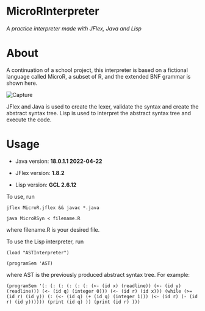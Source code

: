 # MicroRInterpreter 
###### A practice interpreter made with JFlex, Java and Lisp 
# About
A continuation of a school project, this interpreter is based on a fictional language called MicroR, a subset of R, and the extended BNF grammar is shown here.

![Capture](https://user-images.githubusercontent.com/78707594/172248679-8ee9b172-7b74-43a5-a0b3-9ebd98dd028a.PNG)

JFlex and Java is used to create the lexer, validate the syntax and create the abstract syntax tree. Lisp is used to interpret the abstract syntax tree and execute the code.

# Usage
- Java version: **18.0.1.1 2022-04-22**

- JFlex version: **1.8.2**

- Lisp version: **GCL 2.6.12**

To use, run
```
jflex MicroR.jflex && javac *.java

java MicroRSyn < filename.R
```
where filename.R is your desired file.

To use the Lisp interpreter, run 
```
(load "ASTInterpreter") 

(programSem 'AST) 
``` 
where AST is the previously produced abstract syntax tree. For example:

`(programSem '(: (: (: (: (: (: (<- (id x) (readline)) (<- (id y) (readline))) (<- (id q) (integer 0))) (<- (id r) (id x))) (while (>= (id r) (id y)) (: (<- (id q) (+ (id q) (integer 1))) (<- (id r) (- (id r) (id y)))))) (print (id q) )) (print (id r) )))`
